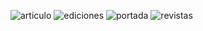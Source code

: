 ![articulo](https://github.com/user-attachments/assets/710a9a1c-d068-4fca-be39-b0f167c6bfff)
![ediciones](https://github.com/user-attachments/assets/9a58b159-719c-4de5-b9c3-91e9abe25d8b)
![portada](https://github.com/user-attachments/assets/2d338787-403b-43ac-86cf-6b3a9924c641)
![revistas](https://github.com/user-attachments/assets/f707f964-9afd-44a7-9acd-8ae17d2f092f)
